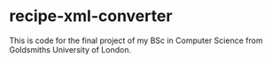 # recipe-xml-converter
This is code for the final project of my BSc in Computer Science from Goldsmiths University of London.
